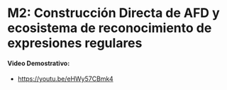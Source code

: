 # M2: Construcción Directa de AFD y ecosistema de reconocimiento de expresiones regulares

#### Video Demostrativo: 
- https://youtu.be/eHWy57CBmk4 
